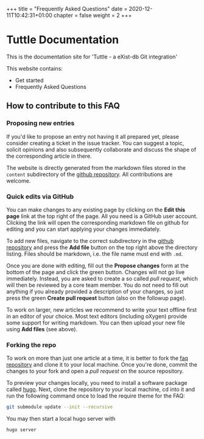 +++
title = "Frequently Asked Questions"
date = 2020-12-11T10:42:31+01:00
chapter = false
weight = 2
+++

# Tuttle Documentation

This is the documentation site for 'Tuttle - a eXist-db Git integration'

This website contains: 
* Get started
* Frequently Asked Questions

## How to contribute to this FAQ

### Proposing new entries

If you'd like to propose an entry not having it all prepared yet, please consider creating a ticket in the issue tracker. You can suggest a topic, solicit opinions and also subsequently collaborate and discuss the shape of the corresponding article in there.

The website is directly generated from the markdown files stored in the `content` subdirectory of the [github repository](https://github.com/eeditiones/tuttle-doc/tree/main/content). All contributions are welcome.

### Quick edits via GitHub

You can make changes to any existing page by clicking on the **Edit this page** link at the top right of the page. All you need is a GitHub user account. Clicking the link will open the corresponding markdown file on github for editing and you can start applying your changes immediately.

To add new files, navigate to the correct subdirectory in the [github repository](https://github.com/eeditiones/tuttle-doc/tree/main/content) and press the **Add file** button on the top right above the directory listing. Files should be markdown, i.e. the file name must end with `.md`.

Once you are done with editing, fill out the **Propose changes** form at the bottom of the page and click the green button. Changes will not go live immediately. Instead, you are asked to create a so called *pull request*, which will then be reviewed by a core team member. You do not need to fill out anything if you already provided a description of your changes, so just press the green **Create pull request** button (also on the followup page).

To work on larger, new articles we recommend to write your text offline first in an editor of your choice. Most text editors (including oXygen) provide some support for writing markdown. You can then upload your new file using **Add files** (see above).

### Forking the repo

To work on more than just one article at a time, it is better to fork the [faq repository](https://github.com/eeditiones/tuttle-doc) and clone it to your local machine. Once you're done, commit the changes to your fork and open a *pull request* on the source repository.

To preview your changes locally, you need to install a software package called [hugo](https://gohugo.io/getting-started/installing). Next, clone the repository to your local machine, cd into it and run the following command once to load the require theme for the FAQ:

```sh
git submodule update --init --recursive
```

You may then start a local hugo server with

```sh
hugo server
```